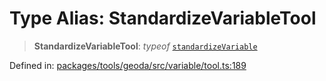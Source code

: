 # Type Alias: StandardizeVariableTool

> **StandardizeVariableTool**: *typeof* [`standardizeVariable`](../variables/standardizeVariable.md)

Defined in: [packages/tools/geoda/src/variable/tool.ts:189](https://github.com/GeoDaCenter/openassistant/blob/dc72d81a35cf8e46295657303846fbb4ad891993/packages/tools/geoda/src/variable/tool.ts#L189)
